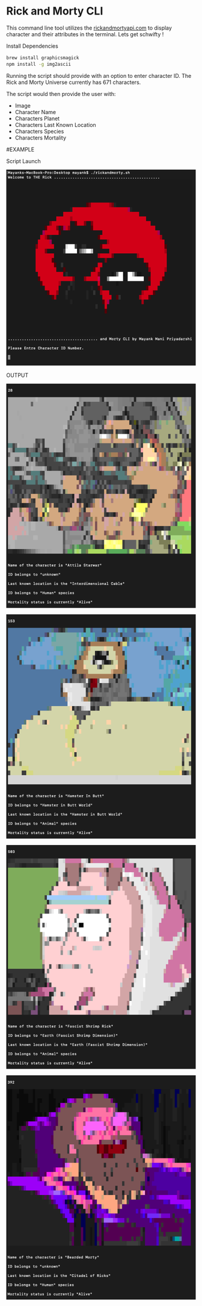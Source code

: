 # Rick and Morty CLI

This command line tool utilizes the [rickandmortyapi.com](https://rickandmortyapi.com/) to display character and their attributes in the terminal. Lets get schwifty !

Install Dependencies 

```bash
brew install graphicsmagick
npm install -g img2ascii
```

Running the script should provide with an option to enter character ID. The Rick and Morty Universe currently has 671 characters.



The script would then provide the user with:

- Image
- Character Name
- Characters Planet
- Characters Last Known Location
- Characters Species
- Characters Mortality 

#EXAMPLE

Script Launch

![](Images/Screenshot%202021-09-29%20at%207.47.46%20AM.png)

OUTPUT

![](Images/Screenshot%202021-09-29%20at%208.33.53%20AM.png)

![](Images/Screenshot%202021-09-29%20at%208.33.40%20AM.png)

![](Images/Screenshot%202021-09-29%20at%208.32.50%20AM.png)

![](Images/Screenshot%202021-09-29%20at%208.25.30%20AM.png)
